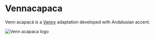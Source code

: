# Vennacapaca
Venn acapacá is a [Venny](https://bioinfogp.cnb.csic.es/tools/venny/) adaptation developed with Andalusian accent.

![Venn acapaca logo](https://github.com/JoaquinTamargo/Venn-acapaca/tree/main/www/logo.png)

